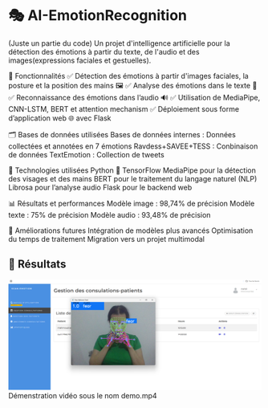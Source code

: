 # 🎭 AI-EmotionRecognition

(Juste un partie du code)
Un projet d'intelligence artificielle pour la détection des émotions à partir du texte, de l'audio et des images(expressions faciales et gestuelles).

📌 Fonctionnalités
✅ Détection des émotions à partir d'images faciales, la posture et la position des mains 🖼️
✅ Analyse des émotions dans le texte 📝
✅ Reconnaissance des émotions dans l’audio 🔊
✅ Utilisation de MediaPipe, CNN-LSTM, BERT et attention mechanism
✅ Déploiement sous forme d’application web 🌐 avec Flask

🗂️ Bases de données utilisées
Bases de données internes : Données collectées et annotées en 7 émotions
Ravdess+SAVEE+TESS : Conbinaison de données
TextEmotion : Collection de tweets


🔧 Technologies utilisées
Python 🐍
TensorFlow 
MediaPipe pour la détection des visages et des mains
BERT pour le traitement du langage naturel (NLP)
Librosa pour l’analyse audio
Flask pour le backend web

📊 Résultats et performances
Modèle image : 98,74% de précision
Modèle texte : 75% de précision
Modèle audio : 93,48% de précision

🎯 Améliorations futures
Intégration de modèles plus avancés
Optimisation du temps de traitement
Migration vers un projet multimodal

## 🚀 Résultats  
![Deroulement](detectionVisuelle.png) 
Démenstration vidéo sous le nom demo.mp4
